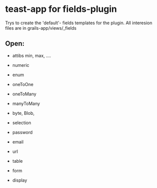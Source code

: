 teast-app for fields-plugin
===============================

Trys to create the 'default'-  fields templates for the plugin.
All interesion files are in grails-app/views/_fields 


Open:
-------------------------------

* attibs min, max, ....

* numeric
* enum
* oneToOne
* oneToMany
* manyToMany

* byte, Blob, 
* selection
* password
* email
* url

* table
* form

* display

